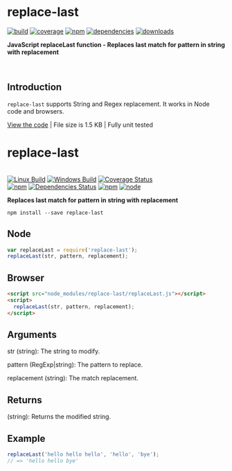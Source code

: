 # replace-last

[![build](https://img.shields.io/travis/danday74/replace-last/master.svg?label=linux)](https://travis-ci.org/danday74/replace-last)
[![coverage](https://coveralls.io/repos/github/danday74/replace-last/badge.svg)](https://coveralls.io/github/danday74/replace-last)
[![npm](https://img.shields.io/npm/v/replace-last.svg)](https://www.npmjs.com/package/replace-last)
[![dependencies](https://david-dm.org/danday74/replace-last/status.svg)](https://david-dm.org/danday74/replace-last)
[![downloads](https://img.shields.io/npm/dm/replace-last.svg)](https://www.npmjs.com/package/replace-last)

**JavaScript replaceLast function - Replaces last match for pattern in string with replacement**



<br>

## Introduction

`replace-last` supports String and Regex replacement. It works in Node code and browsers.

[View the code](js/replaceLast.js) | File size is 1.5 KB | Fully unit tested



# replace-last

<br>[![Linux Build](https://img.shields.io/travis/danday74/awol/master.svg?label=linux)](https://travis-ci.org/danday74/awol)
[![Windows Build](https://img.shields.io/appveyor/ci/danday74/awol/master.svg?label=windows)](https://ci.appveyor.com/project/danday74/awol)
[![Coverage Status](https://coveralls.io/repos/github/danday74/awol/badge.svg)](https://coveralls.io/github/danday74/awol)
<br>[![npm](https://img.shields.io/npm/v/awol.svg)](https://www.npmjs.com/package/awol)
[![Dependencies Status](https://david-dm.org/danday74/awol/status.svg)](https://david-dm.org/danday74/awol)
[![npm](https://img.shields.io/npm/dm/awol.svg)](https://www.npmjs.com/package/awol)
[![node](https://img.shields.io/node/v/awol.svg)](https://www.npmjs.com/package/awol)

**Replaces last match for pattern in string with replacement**

```npm install --save replace-last```

## Node

```javascript 1.5
var replaceLast = require('replace-last');
replaceLast(str, pattern, replacement);
```

## Browser

```html
<script src="node_modules/replace-last/replaceLast.js"></script>
<script>
  replaceLast(str, pattern, replacement);
</script>
```

## Arguments

str (string): The string to modify.

pattern (RegExp|string): The pattern to replace.

replacement (string): The match replacement.

## Returns

(string): Returns the modified string.

## Example

```javascript 1.5
replaceLast('hello hello hello', 'hello', 'bye');
// => 'hello hello bye'
```
